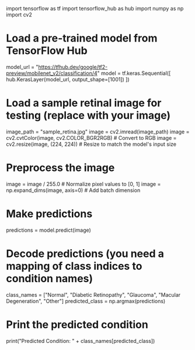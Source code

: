 import tensorflow as tf
import tensorflow_hub as hub
import numpy as np
import cv2

# Load a pre-trained model from TensorFlow Hub
model_url = "https://tfhub.dev/google/tf2-preview/mobilenet_v2/classification/4"
model = tf.keras.Sequential([
    hub.KerasLayer(model_url, output_shape=[1001])
])

# Load a sample retinal image for testing (replace with your image)
image_path = "sample_retina.jpg"
image = cv2.imread(image_path)
image = cv2.cvtColor(image, cv2.COLOR_BGR2RGB)  # Convert to RGB
image = cv2.resize(image, (224, 224))  # Resize to match the model's input size

# Preprocess the image
image = image / 255.0  # Normalize pixel values to [0, 1]
image = np.expand_dims(image, axis=0)  # Add batch dimension

# Make predictions
predictions = model.predict(image)

# Decode predictions (you need a mapping of class indices to condition names)
class_names = ["Normal", "Diabetic Retinopathy", "Glaucoma", "Macular Degeneration", "Other"]
predicted_class = np.argmax(predictions)

# Print the predicted condition
print("Predicted Condition: " + class_names[predicted_class])

